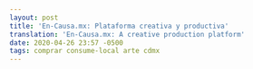 ```yaml
---
layout: post
title: 'En-Causa.mx: Plataforma creativa y productiva'
translation: 'En-Causa.mx: A creative production platform'
date: 2020-04-26 23:57 -0500
tags: comprar consume-local arte cdmx
---
```


